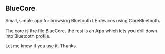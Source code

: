 
## BlueCore

Small, simple app for browsing Bluetooth LE devices using CoreBluetooth. 

The core is the file BlueCore, the rest is an App which lets you drill down into Bluetooth profile. 

Let me know if you use it. Thanks.  

